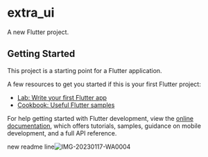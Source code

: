# extra_ui

A new Flutter project.

## Getting Started

This project is a starting point for a Flutter application.

A few resources to get you started if this is your first Flutter project:

- [Lab: Write your first Flutter app](https://docs.flutter.dev/get-started/codelab)
- [Cookbook: Useful Flutter samples](https://docs.flutter.dev/cookbook)

For help getting started with Flutter development, view the
[online documentation](https://docs.flutter.dev/), which offers tutorials,
samples, guidance on mobile development, and a full API reference.

new readme line![IMG-20230117-WA0004](https://user-images.githubusercontent.com/94977031/216096438-fa846238-a03a-46bb-b385-6d240a099286.jpg)
